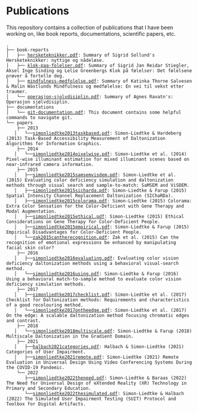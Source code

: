 # Publications
This repository contains a collection of publications that I have been working on, like book reports, documentations, scientific papers, etc.

`.`  
`├── book-reports`  
`│   ├── `[`hersketeknikker.pdf`](book-reports/hersketeknikker.pdf)`: Summary of Sigrid Sollund's Hersketeknikker: nyttige og nådeløse.`  
`│   ├── `[`klok-paa-folelser.pdf`](book-reports/klok-paa-folelser.pdf)`: Summary of Sigrid Jan Reidar Stiegler, Aksel Inge Sinding og Lelie Greenbergs Klok på følelser: Det følelsene prøver å fortelle deg.`  
`│   ├── `[`mindfulness-medfolelse.pdf`](book-reports/mindfulness-medfolelse.pdf)`: Summary of Katinka Thorne Salvesen & Malin Wästlunds Mindfulness og medfølelse: En vei til vekst etter traumer.`  
`│   └── `[`operasjon-sjolvdisiplin.pdf`](book-reports/operasjon-sjolvdisiplin.pdf)`: Summary of Agnes Ravatn's: Operasjon sjølvdisiplin.`   
`├── documentations`  
`│   └── `[`git-documentation.pdf`](documentations/git-documentation.pdf)`: This document contains some helpful commands to navigate git.`  
`└── papers`  
`    ├── 2013`  
`    │   └── `[`simonliedtke2013taskbased.pdf`](./articles/2013/simonliedtke2013taskbased.pdf)`: Simon-Liedtke & Hardeberg (2013) Task-Based Accessibility Measurement of Daltonization Algorithms for Information Graphics.`  
`    ├── 2014`  
`    │   └── `[`simonliedtke2014pixelwise.pdf`](./articles/2014/simonliedtke2014pixelwise.pdf)`: Simon-Liedtke et al. (2014) Pixel-wise illuminant estimation for mixed illuminant scenes based on near-infrared camera information.`  
`    ├── 2015`  
`    │   ├── `[`simonliedtke2015samsemvisdem.pdf`](./articles/2015/simonliedtke2015samsemvisdem.pdf)`: Simon-Liedtke et al. (2015) Evaluating color deficiency simulation and daltonization methods through visual search and sample-to-match: SaMSEM and ViSDEM.`  
`    │   ├── `[`simonliedtke2015sicharda.pdf`](./articles/2015/simonliedtke2015sicharda.pdf)`: Simon-Liedtke & Farup (2015) Spatial Intensity Channel Replacement Daltonization (SIChaRDa).`  
`    │   ├── `[`simonliedtke2015colorama.pdf`](./articles/2015/simonliedtke2015colorama.pdf)`: Simon-Liedtke (2015) Colorama: Extra Color Sensation for the Color-Deficient with Gene Therapy and Modal Augmentation.`  
`    │   ├── `[`simonliedtke2015ethical.pdf`](./articles/2015/simonliedtke2015ethical.pdf)`: Simon-Liedtke (2015) Ethical Considerations on Gene Therapy for Color-Deficient People.`  
`    │   ├── `[`simonliedtke2015empirical.pdf`](./articles/2015/simonliedtke2015empirical.pdf)`: Simon-Liedtke & Farup (2015) Empirical Disadvantages for Color-Deficient People.`  
`    │   └── `[`zak2015cantherecognition.pdf`](./articles/2015/zak2015cantherecognition.pdf)`: Zak et al. (2015) Can the recognition of emotional expressions be enhanced by manipulating facial skin color?`  
`    ├── 2016`  
`    │   ├── `[`simonliedtke2016evaluating.pdf`](./articles/2016/simonliedtke2016evaluating.pdf)`: Evaluating color vision deficiency daltonization methods using a behavioral visual-search method.`  
`    │   └── `[`simonliedtke2016using.pdf`](./articles/2016/simonliedtke2016using.pdf)`: Simon-Liedtke & Farup (2016) Using a behavioral match-to-sample method to evaluate color vision deficiency simulation methods.`  
`    ├── 2017`  
`    │   ├── `[`simonliedtke2017checklist.pdf`](./articles/2017/simonliedtke2017checklist.pdf)`: Simon-Liedtke et al. (2017) Checklist for Daltonization methods: Requirements and characteristics of a good recolouring method.`  
`    │   └── `[`simonliedtke2017ontheedge.pdf`](./articles/2017/simonliedtke2017ontheedge.pdf)`: Simon-Liedtke et al. (2017) On the edge: A scalable daltonization method focusing chromatic edges and contrast.`  
`    ├── 2018`  
`    │   └── `[`simonliedtke2018multiscale.pdf`](./articles/2018/simonliedtke2018multiscale.pdf)`: Simon-Liedtke & Farup (2018) Multiscale Daltonization in the Gradient Domain.`  
`    ├── 2021`  
`    │   ├── `[`halbach2021categories.pdf`](./articles/2021/halbach2021categories.pdf)`: Halbach & Simon-Liedtke (2021) Categories of User Impairment.`  
`    │   ├── `[`simonliedtke2021remote.pdf`](./articles/2021/simonliedtke2021remote.pdf)`: Simon-Liedtke (2021) Remote Evaluation in Universal Design Using Video Conferencing Systems During the COVID-19 Pandemic.`  
`    └── 2022`  
`        ├── `[`simonliedtke2022theneed.pdf`](./articles/2022/simonliedtke2022theneed.pdf)`: Simon-Liedtke & Baraas (2022) The Need for Universal Design of eXtended Reality (XR) Technology in Primary and Secondary Education.`  
`        └── `[`simonliedtke2022thesimulated.pdf`](./articles/2022/simonliedtke2022thesimulated.pdf)`: Simon-Liedtke & Halbach (2022) The Simulated User Impairment Testing (SUIT) Protocol and Toolbox for Digital Artifacts.`  